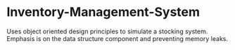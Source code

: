 # Inventory-Management-System

Uses object oriented design principles to simulate a stocking system. Emphasis is on the data structure component and preventing memory leaks.
